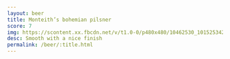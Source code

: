 ```yaml
---
layout: beer
title: Monteith’s bohemian pilsner
score: 7
img: https://scontent.xx.fbcdn.net/v/t1.0-0/p480x480/10462530_10152534290193745_4497356221968859858_n.jpg?oh=d064fdd169c5402cf330e38665765b2f&oe=5880642A
desc: Smooth with a nice finish
permalink: /beer/:title.html
---
```

